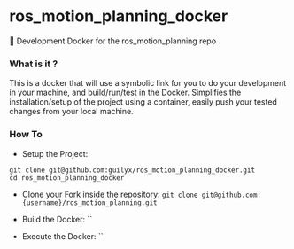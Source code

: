 # ros_motion_planning_docker

🐳 Development Docker for the ros_motion_planning repo

### What is it ?

This is a docker that will use a symbolic link for you to do your development in your machine, and build/run/test in the Docker. Simplifies the installation/setup of the project using a container, easily push your tested changes from your local machine.
### How To

- Setup the Project: 
```
git clone git@github.com:guilyx/ros_motion_planning_docker.git
cd ros_motion_planning_docker
```

- Clone your Fork inside the repository: `git clone git@github.com:{username}/ros_motion_planning.git`

- Build the Docker: ``

- Execute the Docker: ``